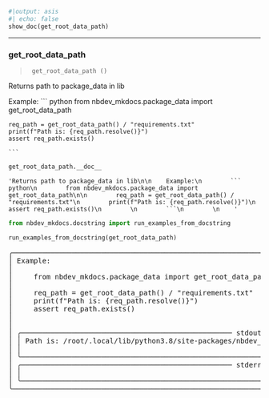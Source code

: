<!-- WARNING: THIS FILE WAS AUTOGENERATED! DO NOT EDIT! -->


```python
#|output: asis
#| echo: false
show_doc(get_root_data_path)
```




---

### get_root_data_path

>      get_root_data_path ()

Returns path to package_data in lib

Example:
    ``` python
    from nbdev_mkdocs.package_data import get_root_data_path

    req_path = get_root_data_path() / "requirements.txt"
    print(f"Path is: {req_path.resolve()}")
    assert req_path.exists()

    ```




```python
get_root_data_path.__doc__
```




    'Returns path to package_data in lib\n\n    Example:\n        ``` python\n        from nbdev_mkdocs.package_data import get_root_data_path\n\n        req_path = get_root_data_path() / "requirements.txt"\n        print(f"Path is: {req_path.resolve()}")\n        assert req_path.exists()\n        \n        ```\n        \n    '




```python
from nbdev_mkdocs.docstring import run_examples_from_docstring
```


```python
run_examples_from_docstring(get_root_data_path)
```


<pre style="white-space:pre;overflow-x:auto;line-height:normal;font-family:Menlo,'DejaVu Sans Mono',consolas,'Courier New',monospace">╭─────────────────────────────────────────────────────────────────────────────────────────────────────────────────╮
│ Example:                                                                                                        │
│                                                                                                                 │
│     from nbdev_mkdocs.package_data import get_root_data_path                                                    │
│                                                                                                                 │
│     req_path = get_root_data_path() / "requirements.txt"                                                        │
│     print(f"Path is: {req_path.resolve()}")                                                                     │
│     assert req_path.exists()                                                                                    │
│                                                                                                                 │
│                                                                                                                 │
│ ╭────────────────────────────────────────────────── stdout ───────────────────────────────────────────────────╮ │
│ │ Path is: /root/.local/lib/python3.8/site-packages/nbdev_mkdocs/package_data/requirements.txt                │ │
│ │                                                                                                             │ │
│ ╰─────────────────────────────────────────────────────────────────────────────────────────────────────────────╯ │
│ ╭────────────────────────────────────────────────── stderr ───────────────────────────────────────────────────╮ │
│ │                                                                                                             │ │
│ ╰─────────────────────────────────────────────────────────────────────────────────────────────────────────────╯ │
╰─────────────────────────────────────────────────────────────────────────────────────────────────────────────────╯
</pre>




```python

```
